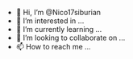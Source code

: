 - 👋 Hi, I’m @Nico17siburian
- 👀 I’m interested in ...
- 🌱 I’m currently learning ...
- 💞️ I’m looking to collaborate on ...
- 📫 How to reach me ...

<!---
Nico17siburian/Nico17siburian is a ✨ special ✨ repository because its `README.md` (this file) appears on your GitHub profile.
You can click the Preview link to take a look at your changes.
--->
